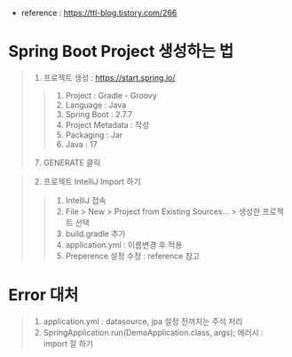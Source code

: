 - reference : https://ttl-blog.tistory.com/266

# Spring Boot Project 생성하는 법

> 1. 프로젝트 생성 : https://start.spring.io/
>> 1. Project : Gradle - Groovy <br>
>> 2. Language : Java <br>
>> 3. Spring Boot : 2.7.7 <br>
>> 4. Project Metadata : 작성 <br>
>> 5. Packaging : Jar <br>
>> 6. Java : 17 <br>
> 7. GENERATE 클릭 <br>

> 2. 프로젝트 IntelliJ Import 하기
>> 1. IntelliJ 접속
>> 2. File > New > Project from Existing Sources... > 생성한 프로젝트 선택
>> 3. build.gradle 추가
>> 4. application.yml : 이름변경 후 적용
>> 5. Preperence 설정 수정 : reference 참고


# Error 대처
> 1. application.yml : datasource, jpa 설정 전까지는 주석 처리
> 2. SpringApplication.run(DemoApplication.class, args); 에러시 : import 잘 하기
